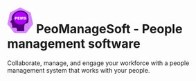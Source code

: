# <img src="/Logo.png" width="60" height="60" />  PeoManageSoft - People management software

Collaborate, manage, and engage your workforce with a people management system that works with your people.



